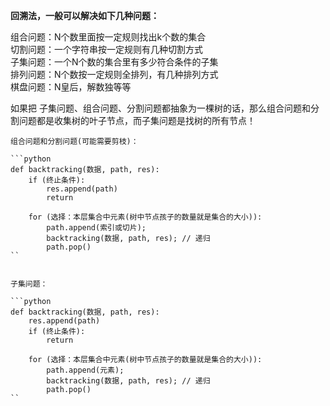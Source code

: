 **回溯法，一般可以解决如下几种问题：**

组合问题：N个数里面按一定规则找出k个数的集合  
切割问题：一个字符串按一定规则有几种切割方式  
子集问题：一个N个数的集合里有多少符合条件的子集  
排列问题：N个数按一定规则全排列，有几种排列方式  
棋盘问题：N皇后，解数独等等  

如果把 子集问题、组合问题、分割问题都抽象为一棵树的话，那么组合问题和分割问题都是收集树的叶子节点，而子集问题是找树的所有节点！
```
组合问题和分割问题(可能需要剪枝)：

```python
def backtracking(数据, path, res):
    if (终止条件):
        res.append(path)
        return
        
    for (选择：本层集合中元素(树中节点孩子的数量就是集合的大小)):
        path.append(索引或切片);
        backtracking(数据, path, res); // 递归
        path.pop()
``


子集问题：

```python
def backtracking(数据, path, res):
    res.append(path)
    if (终止条件):
        return
        
    for (选择：本层集合中元素(树中节点孩子的数量就是集合的大小)):
        path.append(元素);
        backtracking(数据, path, res); // 递归
        path.pop()
``
